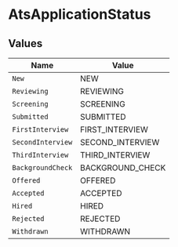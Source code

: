 # AtsApplicationStatus


## Values

| Name              | Value             |
| ----------------- | ----------------- |
| `New`             | NEW               |
| `Reviewing`       | REVIEWING         |
| `Screening`       | SCREENING         |
| `Submitted`       | SUBMITTED         |
| `FirstInterview`  | FIRST_INTERVIEW   |
| `SecondInterview` | SECOND_INTERVIEW  |
| `ThirdInterview`  | THIRD_INTERVIEW   |
| `BackgroundCheck` | BACKGROUND_CHECK  |
| `Offered`         | OFFERED           |
| `Accepted`        | ACCEPTED          |
| `Hired`           | HIRED             |
| `Rejected`        | REJECTED          |
| `Withdrawn`       | WITHDRAWN         |